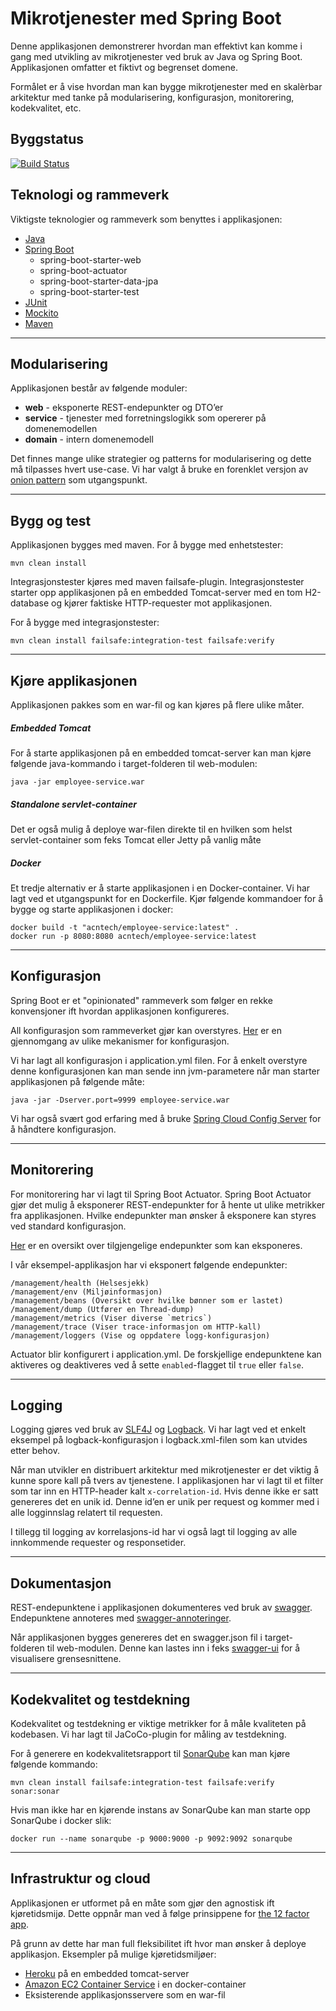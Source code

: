 # Mikrotjenester med Spring Boot
Denne applikasjonen demonstrerer hvordan man effektivt kan komme i gang med utvikling av mikrotjenester ved bruk av Java og Spring Boot. 
Applikasjonen omfatter et fiktivt og begrenset domene. 

Formålet er å vise hvordan man kan bygge mikrotjenester med en 
skalèrbar arkitektur med tanke på modularisering, konfigurasjon, monitorering, kodekvalitet, etc.

## Byggstatus
[![Build Status](https://travis-ci.org/acntech/microservice-med-spring-boot.svg?branch=master)](https://travis-ci.org/acntech/microservice-med-spring-boot)


## Teknologi og rammeverk
Viktigste teknologier og rammeverk som benyttes i applikasjonen:
- [Java](https://www.java.com/en/)
- [Spring Boot](https://projects.spring.io/spring-boot/)
    - spring-boot-starter-web
    - spring-boot-actuator
    - spring-boot-starter-data-jpa
    - spring-boot-starter-test
- [JUnit](junit.org)
- [Mockito](http://site.mockito.org/)
- [Maven](https://maven.apache.org/)
---

## Modularisering
Applikasjonen består av følgende moduler:
- **web** - eksponerte REST-endepunkter og DTO’er
- **service** - tjenester med forretningslogikk som opererer på domenemodellen
- **domain** - intern domenemodell

Det finnes mange ulike strategier og patterns for modularisering og dette må tilpasses hvert use-case. 
Vi har valgt å bruke en forenklet versjon av [onion pattern](https://www.infoq.com/news/2014/10/ddd-onion-architecture) som utgangspunkt.


---

## Bygg og test
Applikasjonen bygges med maven. For å bygge med enhetstester: 
```
mvn clean install
```

Integrasjonstester kjøres med maven failsafe-plugin. 
Integrasjonstester starter opp applikasjonen på en embedded Tomcat-server med en tom H2-database 
og kjører faktiske HTTP-requester mot applikasjonen. 

For å bygge med integrasjonstester: 
```
mvn clean install failsafe:integration-test failsafe:verify
```
---

## Kjøre applikasjonen
Applikasjonen pakkes som en war-fil og kan kjøres på flere ulike måter.

##### Embedded Tomcat 
For å starte applikasjonen på en embedded tomcat-server kan man kjøre 
følgende java-kommando i target-folderen til web-modulen: 
```
java -jar employee-service.war
``` 

##### Standalone servlet-container
Det er også mulig å deploye war-filen direkte til en hvilken som helst servlet-container 
som feks Tomcat eller Jetty på vanlig måte

##### Docker
Et tredje alternativ er å starte applikasjonen i en Docker-container. 
Vi har lagt ved et utgangspunkt for en Dockerfile. 
Kjør følgende kommandoer for å bygge og starte applikasjonen i docker:
```
docker build -t "acntech/employee-service:latest" .
docker run -p 8080:8080 acntech/employee-service:latest
```
---

## Konfigurasjon
Spring Boot er et "opinionated" rammeverk som følger en rekke konvensjoner ift hvordan applikasjonen konfigureres. 

All konfigurasjon som rammeverket gjør kan overstyres. [Her](https://docs.spring.io/spring-boot/docs/current/reference/html/boot-features-external-config.html) 
er en gjennomgang av ulike mekanismer for konfigurasjon.

Vi har lagt all konfigurasjon i application.yml filen. 
For å enkelt overstyre denne konfigurasjonen kan man 
sende inn jvm-parametere når man starter applikasjonen på følgende måte:
```
java -jar -Dserver.port=9999 employee-service.war
``` 
Vi har også svært god erfaring med å bruke [Spring Cloud Config Server](https://spring.io/guides/gs/centralized-configuration/) 
for å håndtere konfigurasjon.

---

## Monitorering

For monitorering har vi lagt til Spring Boot Actuator. 
Spring Boot Actuator gjør det mulig å eksponerer REST-endepunkter for å hente ut ulike metrikker fra applikasjonen. 
Hvilke endepunkter man ønsker å eksponere kan styres ved standard konfigurasjon. 

[Her](https://spring.io/guides/gs/actuator-service/) er en oversikt over tilgjengelige endepunkter 
som kan eksponeres.

I vår eksempel-applikasjon har vi eksponert følgende endepunkter:
```
/management/health (Helsesjekk)
/management/env (Miljøinformasjon)
/management/beans (Oversikt over hvilke bønner som er lastet)
/management/dump (Utfører en Thread-dump)
/management/metrics (Viser diverse `metrics`)
/management/trace (Viser trace-informasjon om HTTP-kall)
/management/loggers (Vise og oppdatere logg-konfigurasjon)
```
Actuator blir konfigurert i application.yml. De forskjellige endepunktene kan aktiveres og deaktiveres ved å sette `enabled`-flagget til `true` eller `false`.

---

## Logging
Logging gjøres ved bruk av [SLF4J](https://www.slf4j.org/) og [Logback](https://logback.qos.ch/). 
Vi har lagt ved et enkelt eksempel på logback-konfigurasjon i logback.xml-filen som kan utvides etter behov.

Når man utvikler en distribuert arkitektur med mikrotjenester er det viktig å kunne spore kall på tvers av tjenestene. 
I applikasjonen har vi lagt til et filter som tar inn en HTTP-header kalt `x-correlation-id`. 
Hvis denne ikke er satt genereres det en unik id. 
Denne id’en er unik per request og kommer med i alle logginnslag relatert til requesten.

I tillegg til logging av korrelasjons-id har vi også lagt til logging av alle innkommende requester 
og responsetider.

---

## Dokumentasjon
REST-endepunktene i applikasjonen dokumenteres ved bruk av [swagger](https://swagger.io/introducing-the-open-api-initiative/).
Endepunktene annoteres med [swagger-annoteringer](http://docs.swagger.io/swagger-core/v1.5.0/apidocs/io/swagger/annotations/package-summary.html).

Når applikasjonen bygges genereres det en swagger.json fil i target-folderen til web-modulen.
Denne kan lastes inn i feks [swagger-ui](https://swagger.io/swagger-ui/) for å visualisere grensesnittene.  

---

## Kodekvalitet og testdekning
Kodekvalitet og testdekning er viktige metrikker for å måle kvaliteten på kodebasen. 
Vi har lagt til JaCoCo-plugin for måling av testdekning.
 
For å generere en kodekvalitetsrapport til [SonarQube](https://www.sonarqube.org/) 
kan man kjøre følgende kommando:
```
mvn clean install failsafe:integration-test failsafe:verify sonar:sonar
```

Hvis man ikke har en kjørende instans av SonarQube kan man starte opp SonarQube i docker slik:
```
docker run --name sonarqube -p 9000:9000 -p 9092:9092 sonarqube
```

---

## Infrastruktur og cloud
Applikasjonen er utformet på en måte som gjør den agnostisk ift kjøretidsmijø.
Dette oppnår man ved å følge prinsippene for [the 12 factor app](https://12factor.net/).

På grunn av dette har man full fleksibilitet ift hvor man ønsker å deploye applikasjon. 
Eksempler på mulige kjøretidsmiljøer:
- [Heroku](https://www.heroku.com/) på en embedded tomcat-server
- [Amazon EC2 Container Service](https://aws.amazon.com/ecs/) i en docker-container
- Eksisterende applikasjonsservere som en war-fil
